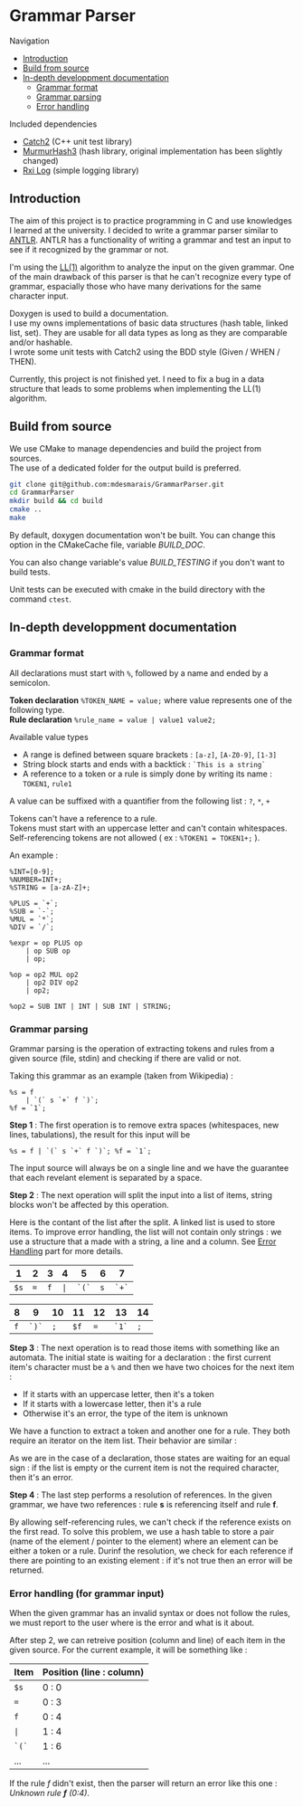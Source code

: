 # Grammar Parser

Navigation

* [Introduction](#introduction)
* [Build from source](#build)
* [In-depth developpment documentation](#indepth)
    * [Grammar format](#gformat)
    * [Grammar parsing](#gparsing)
    * [Error handling](#errorhandling)

Included dependencies

* [Catch2](https://github.com/catchorg/Catch2) (C++ unit test library)
* [MurmurHash3](https://github.com/PeterScott/murmur3) (hash library, original implementation has been slightly changed)
* [Rxi Log](https://github.com/rxi/log.c) (simple logging library)

## Introduction

The aim of this project is to practice programming in C and use knowledges I learned at the university. I decided to write
a grammar parser similar to [ANTLR](https://www.antlr.org). ANTLR has a functionality of writing a grammar and
test an input to see if it recognized by the grammar or not.

I'm using the [LL(1)](https://en.wikipedia.org/wiki/LL_parser) algorithm to analyze the input on the given grammar.
One of the main drawback of this parser is that he can't recognize every type of grammar, espacially those who have
many derivations for the same character input.

Doxygen is used to build a documentation.  
I use my owns implementations of basic data structures (hash table, linked list, set). They are usable 
for all data types as long as they are comparable and/or hashable.  
I wrote some unit tests with Catch2 using the BDD style (Given / WHEN / THEN).

Currently, this project is not finished yet. I need to fix a bug in a data structure that leads to
some problems when implementing the LL(1) algorithm.

## <a name="build"></a> Build from source

We use CMake to manage dependencies and build the project from sources.  
The use of a dedicated folder for the output build is preferred.

```bash
git clone git@github.com:mdesmarais/GrammarParser.git
cd GrammarParser
mkdir build && cd build
cmake ..
make
```

By default, doxygen documentation won't be built. You can change this option in the CMakeCache file, variable *BUILD_DOC*.

You can also change variable's value *BUILD_TESTING* if you don't want to build tests.

Unit tests can be executed with cmake in the build directory with the command `ctest`.

## <a name="indepth"></a>In-depth developpment documentation

### <a name="gformat"></a> Grammar format

All declarations must start with `%`, followed by a name and ended by a semicolon.


**Token declaration** `%TOKEN_NAME = value;` where value represents one of the following type.  
**Rule declaration** `%rule_name = value | value1 value2;`

Available value types

* A range is defined between square brackets : `[a-z]`, `[A-Z0-9]`, `[1-3]`
* String block starts and ends with a backtick : `` `This is a string` ``
* A reference to a token or a rule is simply done by writing its name : `TOKEN1`, `rule1`

A value can be suffixed with a quantifier from the following list : `?`, `*`, `+`

Tokens can't have a reference to a rule.  
Tokens must start with an uppercase letter and can't contain whitespaces.
Self-referencing tokens are not allowed ( ex : `%TOKEN1 = TOKEN1+;` ).

An example :

```
%INT=[0-9];
%NUMBER=INT+;
%STRING = [a-zA-Z]+;

%PLUS = `+`;
%SUB = `-`;
%MUL = `*`;
%DIV = `/`;

%expr = op PLUS op
    | op SUB op
    | op;

%op = op2 MUL op2
    | op2 DIV op2
    | op2;

%op2 = SUB INT | INT | SUB INT | STRING;
```

### <a href="gparsing"></a> Grammar parsing

Grammar parsing is the operation of extracting tokens and rules from a given source (file, stdin) and checking if there are valid or not.

Taking this grammar as an example (taken from Wikipedia) :

```
%s = f 
    | `(` s `+` f `)`;
%f = `1`;
```

**Step 1** : The first operation is to remove extra spaces (whitespaces, new lines, tabulations), the result for this input will be

```
%s = f | `(` s `+` f `)`; %f = `1`;
```

The input source will always be on a single line and we have the guarantee that each revelant element is separated by a space.

**Step 2** : The next operation will split the input into a list of items, string blocks won't be affected by this operation.

Here is the contant of the list after the split. A linked list is used to store items. To improve error handling, the list will not contain only strings : we use a structure that a made with a string, a line and a column. See [Error Handling](#errorhandling) part for more details.

| 1 | 2 | 3 | 4 | 5 | 6 | 7 |
|---|---|---|---|---|---|---|
| `$s` | `=` | `f` | <code>&#124;</code> | `` `(` `` | `s` | `` `+` `` |

| 8 | 9 | 10 | 11 | 12 | 13 | 14 |
|---|---|---|---|---|---|---|
| `f` | `` `)` `` | `;` | `$f` | `=` | `` `1` `` | `;`

**Step 3** : The next operation is to read those items with something like an automata. The initial state is waiting for a declaration : the first current item's character must be a `%` and then we have two choices for the next item :

* If it starts with an uppercase letter, then it's a token
* If it starts with a lowercase letter, then it's a rule
* Otherwise it's an error, the type of the item is unknown

We have a function to extract a token and another one for a rule. They both require an iterator on the item list. Their behavior are similar : 

As we are in the case of a declaration, those states are waiting for an equal sign : if the list is empty or the current item is not the required character, then it's an error.

**Step 4** : The last step performs a resolution of references. In the given grammar, we have two references : rule **s** is referencing itself and rule **f**.

By allowing self-referencing rules, we can't check if the reference exists on the first read. To solve this problem, we use a hash table to store a pair (name of the element / pointer to the element) where an element can be either a token or a rule. Durinf the resolution, we check for each reference if there are pointing to an existing element : if it's not true then an error will be returned.

### <a name="errorhandling"></a> Error handling (for grammar input)

When the given grammar has an invalid syntax or does not follow the rules, we must report to the user where is the error and what is it about.

After step 2, we can retreive position (column and line) of each item in the given source. For the current example, it will be something like :

| Item | Position (line : column) |
|------|--------------------------|
| `$s` | 0 : 0 |
| `=` | 0 : 3 |
| `f` | 0 : 4 |
| <code>&#124;</code> | 1 : 4 |
| `` `(` `` | 1 : 6 |
| ... | ... |

If the rule *f* didn't exist, then the parser will return an error like this one : *Unknown rule ***f*** (0:4)*.
